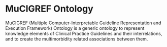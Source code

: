 # MuCIGREF Ontology

MuCIGREF (Multiple Computer-Interpretable Guideline Representation and Execution Framework) Ontology is a generic ontology to represent knowledge elements of Clinical Practice Guidelines and their interrelations, and to create the multimorbidity related associations between them. 
